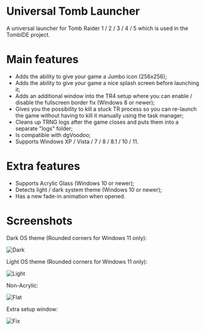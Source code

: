 # Universal Tomb Launcher
A universal launcher for Tomb Raider 1 / 2 / 3 / 4 / 5 which is used in the TombIDE project.

# Main features
- Adds the ability to give your game a Jumbo icon (256x256);
- Adds the ability to give your game a nice splash screen before launching it;
- Adds an additional window into the TR4 setup where you can enable / disable the fullscreen border fix (Windows 8 or newer);
- Gives you the possibility to kill a stuck TR process so you can re-launch the game without having to kill it manually using the task manager;
- Cleans up TRNG logs after the game closes and puts them into a separate "logs" folder;
- Is compatible with dgVoodoo;
- Supports Windows XP / Vista / 7 / 8 / 8.1 / 10 / 11.

# Extra features
- Supports Acrylic Glass (Windows 10 or newer);
- Detects light / dark system theme (Windows 10 or newer);
- Has a new fade-in animation when opened.

# Screenshots
Dark OS theme (Rounded corners for Windows 11 only):

![Dark](https://user-images.githubusercontent.com/20436882/142443882-d7c7287d-1216-465f-8657-be050266931c.png)

Light OS theme (Rounded corners for Windows 11 only):

![Light](https://user-images.githubusercontent.com/20436882/142443909-8a55f031-ff5a-4040-98df-173bbad612a3.png)

Non-Acrylic:

![Flat](https://user-images.githubusercontent.com/20436882/142443963-e853c0e5-9c8f-464b-9bed-a4645c22a9d5.png)

Extra setup window:

![Fix](https://user-images.githubusercontent.com/20436882/142444048-2e56e25d-de67-4d1d-921c-e28c18f08c28.png)
